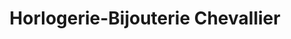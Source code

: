 ---
title: "Horlogerie-Bijouterie Chevallier"
url: /beauce-la-romaine/horlogerie-bijouterie-chevallier/
shop: bijoux
---